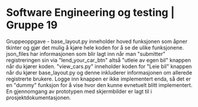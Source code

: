 # Software Engineering og testing | Gruppe 19
Gruppeoppgave -
base_layout.py inneholder hoved funksjonen som åpner tkinter og gjør det mulig å kjøre hele koden
for å se de ulike funksjonene. 
json_files har informasjonen som blir lagt inn når man "submitter" registreringen sin via "lend_your_car_btn" altså 
"utleie av egen bil" knappen når du kjører koden. 
"view_cars.py" inneholder koden for "Leie bil" knappen når du kjører base_layout.py og denne inkluderer informasjonen 
om allerede registrerte brukere.
Logge inn knappen er ikke implementert enda, så det er en "dummy" funksjon for å vise hvor den kunne evnetuelt blitt implementert. 
En gjennomgang av prototypen med skjermbilder er lagt til i prosjektdokumentasjonen. 
